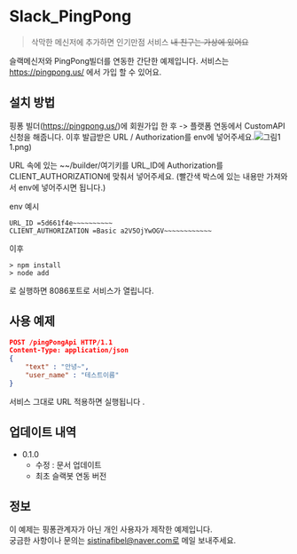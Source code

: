 # Slack_PingPong
> 삭막한 메신저에 추가하면 인기만점  서비스
~~내 친구는 가상에 있어요~~

슬랙메신저와 PingPong빌더를 연동한 간단한 예제입니다.
서비스는 https://pingpong.us/ 에서 가입 할 수 있어요.

## 설치 방법
핑퐁 빌더(https://pingpong.us/)에 회원가입 한 후 -> 플랫폼 연동에서 CustomAPI 신청을 해줍니다.
이후 발급받은 URL / Authorization를 env에 넣어주세요.![그림1](https://user-images.githubusercontent.com/36251104/64138253-34733780-ce37-11e9-8a26-cab4ad72363f.png)
1.png)

URL 속에 있는 ~~/builder/여기키를 URL_ID에 
Authorization를 CLIENT_AUTHORIZATION에 맞춰서 넣어주세요.
(빨간색 박스에 있는 내용만 가져와서 env에 넣어주시면 됩니다.)

env 예시

```
URL_ID =5d661f4e~~~~~~~~~~
CLIENT_AUTHORIZATION =Basic a2V5OjYwOGV~~~~~~~~~~~~
```

이후

```shell
> npm install
> node add
```

로 실행하면 8086포트로 서비스가 열립니다.

## 사용 예제

```json
POST /pingPongApi HTTP/1.1
Content-Type: application/json
{
	"text" : "안녕~",
	"user_name" : "테스트이름"	
}
```

서비스 그대로 URL 적용하면 실행됩니다 .

## 업데이트 내역

* 0.1.0
    * 수정 : 문서 업데이트
    * 최초 슬랙봇 연동 버전

## 정보

이 예제는 핑퐁관계자가 아닌 개인 사용자가 제작한 예제입니다. <br>궁금한 사항이나 문의는 sistinafibel@naver.com로 메일 보내주세요.